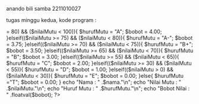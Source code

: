 anando bili samba
2211010027

tugas minggu kedua, kode program :

<?php

$nama = readline("Masukkan Nama       : ");
$nilaiMutu = readline("Masukkan Nilai Mutu : ");

if(($nilaiMutu >= 80) && ($nilaiMutu < 100)){
    $hurufMutu = "A";
    $bobot     = 4.00;
}elseif(($nilaiMutu >= 75) && ($nilaiMutu < 80)){
    $hurufMutu = "A-";
    $bobot     = 3.75;
}elseif(($nilaiMutu >= 70) && ($nilaiMutu < 75)){
    $hurufMutu = "B+";
    $bobot     = 3.50;
}elseif(($nilaiMutu >= 65) && ($nilaiMutu < 70)){
    $hurufMutu = "B";
    $bobot     = 3.00;
}elseif(($nilaiMutu >= 55) && ($nilaiMutu < 65)){
    $hurufMutu = "C";
    $bobot     = 2.00;
}elseif(($nilaiMutu >= 30) && ($nilaiMutu < 55)){
    $hurufMutu = "D";
    $bobot     = 1.00;
}elseif(($nilaiMutu > 0) && ($nilaiMutu < 30)){
    $hurufMutu = "E";
    $bobot     = 0.00;
}else{
    $hurufMutu ="T";
    $bobot     = 0.00;
}

echo "Nama        : " .$nama."\n";
echo "Nilai Mutu  : " .$nilaiMutu."\n";
echo "Huruf Mutu  : " .$hurufMutu."\n";
echo "Bobot Nilai : " .floatval($bobot);

?>
